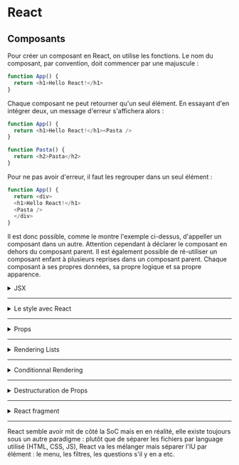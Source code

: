 # React

## Composants

Pour créer un composant en React, on utilise les fonctions. Le nom du composant, par convention, doit commencer par une majuscule :

```js
function App() {
  return <h1>Hello React!</h1>
}
```

Chaque composant ne peut retourner qu'un seul élément. En essayant d'en intégrer deux, un message d'erreur s'affichera alors :

```js
function App() {
  return <h1>Hello React!</h1><Pasta />
}

function Pasta() {
  return <h2>Pasta</h2>
}
```

Pour ne pas avoir d'erreur, il faut les regrouper dans un seul élément :

```js
function App() {
  return <div>
  <h1>Hello React!</h1>
  <Pasta />
  </div>
}
```

Il est donc possible, comme le montre l'exemple ci-dessus, d'appeller un composant dans un autre.
Attention cependant à déclarer le composant en dehors du composant parent. Il est également possible de ré-utiliser un composant enfant à plusieurs reprises dans un composant parent.
Chaque composant à ses propres données, sa propre logique et sa propre apparence.

<details>
<summary>JSX</summary>

JSX est une syntaxe déclarative pour décrire à quoi un composant ressemble et comment il fonctionne. Un composant doit retourner un block JSX.  
JSX est une extension de Javascript qui autorise l'intégration de Javascript, CSS et de composants React dans du HTML.  
Chaque élément JSX est converti en un appel d'une fonction `React.createElement`. Il est possible d'utiliser React sans JSX mais cela multiplierait les lignes de code.

Contrairement à JS, React utilise une syntaxe déclarative : on décrit à quoi ressemble l'IU en utilisant JSX, basé sur la donnée courante. React est détaché du DOM : on ne touche pas au DOM avec React (à l'inverse de JS). L'IU est une réflection de la donnée courante et React synchronise l'IU avec la donnée.

JSX fonctionne essentiellement comme HTML, mais on peut entrer du code JavaScript entre `{}`. Cependant on ne peut pas utiliser de `if/else`, de boucle `for`, de switch à l'intérieur des `{}`...Mais on peut utiliser les méthodes d'Array tel que `.map`.  
**NB** : On peut quand même utiliser les `if/else`, les boucles `for` en dehors du JS de JSX. Autrement dit en JSX pur.

JSX ne peut avoir qu'une seule racine `root`. S'il en faut davantage, il faut utiliser `<React.Fragment>`

</details>

---

<details>
<summary>Le style avec React</summary>

Pour modifier le style, il n'est pas possible d'attribuer une propriété et sa valeur comme on peut le faire en HTML. Il faut entrer la valeur entre `{}` pour entrer en écriture Javascript, puis à nouveau `{}` pour créer un object :
```js
function Header() {
  return <h1 style={{color: "red" }}>Fast React Pizza Co.</h1>
}
```
**NB** : en JSX, les propriétés doivent être écrites en camelCase  
`font-size` &rarr; `fontSize`

Pour ajouter d'autres attributs de style, on peut ajouter d'autres propriétés dans l'object :
```js
function Header() {
  return <h1 style={{color: "red", fontSize: "45px", textTransform: "uppercase" }}>Fast React Pizza Co.</h1>
}
```

Ou également définir une variable et l'appeler ensuite :
```js
function Header() {
  const style = {color: "red", fontSize: "45px", textTransform: "uppercase" };

  return <h1 style={style}>Fast React Pizza Co.</h1>
}
```

On peut importer un fichier CSS externe :
```js
import "<chemin_du_fichier_CSS>";
```

**NB** : En JSX, on ne nomme pas une classe avec `class="myClass"` mais avec `className="myClass"`.
</details>

---
<details>
<summary>Props</summary>

Les Props peuvent être considérés comme un moyen de communication entre un composant parent et un composant enfant. Ils permettent de configurer et de personnaliser les composants tel les paramètres. 

Pour définir des Props, il faut les assigner au composant parent, c'est lui qui contrôle à quoi doivent ressembler les composants enfants : 
```js
function Menu() {
  return (
    <div className="menu">
      <h2>Our menu</h2>
      <Pizza
        name="Pizza Spinaci"
        ingredients="Tomato, mozarella, spinach, and ricotta cheese"
        photoName="pizzas/spinaci.jpg"
        price="10"
      />
    </div>
  );
}
```

On indique `props` en tant que paramètre du composant enfant et on modifie les attributs pour qu'il récupère les paramètres (entre `{}` et sans `""` car il s'agit d'objets JS) :
```js
function Pizza(props) {
  return (
    <div>
      <img src={props.photoName} alt={props.name} />
      <h3>{props.name}</h3>
      <p>{props.ingredients}</p>
    </div>
  );
}
```
En définissant de nouveaux props pour un composant, un nouveau block va être ajouté au rendu :
```js
function Menu() {
  return (
    <div className="menu">
      <h2>Our menu</h2>
      <Pizza
        name="Pizza Spinaci"
        ingredients="Tomato, mozarella, spinach, and ricotta cheese"
        photoName="pizzas/spinaci.jpg"
        price={10}
      />

      <Pizza
        name= "Pizza Funghi"
        ingredients= "Tomato, mozarella, mushrooms, and onion"
        price={12}
        photoName= "pizzas/funghi.jpg"
      />
    </div>
  );
}
```
Mettre le prix entre `{}` permet de pouvoir faire des opérations dessus au besoin. Sans eux, la valeur est de type string et n'est pas exploitable pour un calcul.

Attention, les props sont immuables ! Dans le cas où on a besoin de modifier la donnée, il faut dans ce cas utiliser les états (state).

En aucun cas un composant ne doit modifier les données déclarées en dehors de celui-ci !  
Il est important de noter que le flux de données est à sens unique : du composant parent vers le composant enfant. Et jamais dans l'autre sens !
Cela permet de rendre les applications plus prédictibles et plus simples à comprendre. De plus il est plus simple de debug car on a plus de contrôles sur les données. Et dernier point, cela rend l'application plus performante !  
**Angular** à l'inverse, autorise la communication des données dans les deux sens.
</details>

---

<details>
<summary>Rendering Lists</summary>

Pour boucler sur un tableau, on utilise nos connaissances en JS. On utilise la méthode `.map` d'Array :
```js
<ul className="pizzas">
  {pizzaData.map((pizza) => (
    <Pizza pizzaObj={pizza} key={pizza.name} />
  ))}
</ul>
```
`pizzaData` étant ici notre tableau d'objects.
Pour chaque itération, on transmet les données à un nouveau composant enfant, ici `<Pizza />`.

</details>

---

<details>
<summary>Conditionnal Rendering</summary>

---

<details>
<summary>&&</summary>

L'idée ici est de créer une condition avec l'opérateur `&&` et le principe d'évaluation en court-circuit :
```js
const a1 = true && true; // t && t renvoie true
const a2 = true && false; // t && f renvoie false
const a3 = false && true; // f && t renvoie false
const a4 = false && 3 === 4; // f && f renvoie false
const a5 = "Chat" && "Chien"; // t && t renvoie Chien
const a6 = false && "Chat"; // f && t renvoie false
const a7 = "Chat" && false; // t && f renvoie false
```

Renvoie la 1ère proposition si elle peut être convertie en false et renvoie la 2ème proposition sinon. Lorsqu'il est utilisé avec des valeurs booléennes, && renvoie true si les deux opérandes valent true et false sinon.

```js
function Footer() {
const hour = new Date().getHours();
const openHour = 12;
const closeHour = 22;
const isOpen = hour >= openHour && hour <= closeHour;

  return (
    <footer className="footer">
      {isOpen && (
        <div className="order">
          <p>
            We're open until {closeHour}:00. Come visit us or order online !
          </p>
          <button className="btn">Order</button>
        </div>
      )}
    </footer>
  );
}
```
Ici le `<p>[...]</p>` est renvoyé uniquement si il est entre 12:00 et 22h00. Sinon `isOpen` est considéré comme false et donc le paragraphe n'est pas retourné.

A noter que l'opérateur `||` (OR) fonctionne dans le sens inverse :
```js
const o1 = true || true; // t || t renvoie true
const o2 = false || true; // f || t renvoie true
const o3 = true || false; // t || f renvoie true
const o4 = false || 3 === 4; // f || f renvoie false
const o5 = "Chat" || "Chien"; // t || t renvoie Chat
const o6 = false || "Chat"; // f || t renvoie Chat
const o7 = "Chat" || false; // t || f renvoie Chat
```
Renvoie la 1ère proposition si elle peut être convertie en true et renvoie la 2ème proposition sinon. Lorsqu'il est utilisé avec des valeurs booléennes, || renvoie true si l'un des deux opérandes vaut true et false si les deux valent false.
</details>

---

<details>
<summary>Opérateur ternaire</summary>

On peut également utiliser un opérateur ternaire : `<condition> ? <si_vrai> : <si_faux>` :
```js
function Menu() {
  const pizzas = pizzaData; // pizzaData est un tableau d'objets
  const numPizzas = pizzas.length;

  return (
    <div className="menu">
      <h2>Our menu</h2> 
      {numPizzas > 0 ? (
        <ul className="pizzas">
          {pizzas.map((pizza) => (
            <Pizza pizzaObj={pizza} key={pizza.name} />
          ))}
        </ul> 
      ) : ( 
      <p>We're still working on our menu. Please come back later</p> 
      )} 
    </div> 
  );
}
```

On peut utiliser les opérateurs pour conditionner une classe :
```js
<li className={`pizza ${pizzaObj.soldOut ? "sold-out" : ""}`}>
```

</details>

---

<details>
<summary>Returns multiple</summary>

On peut mettre en place plusieurs `return` avec des conditions :
```js
function Pizza(props) {

  if (props.pizzaObj.soldOut) return null;

  return (
    <li className="pizza">
      <img src={props.pizzaObj.photoName} alt={props.pizzaObj.name} />
      <div>
        <h3>{props.pizzaObj.name}</h3>
        <p>{props.pizzaObj.ingredients}</p>
        <span>{props.pizzaObj.price}</span>
      </div>
    </li>
  );
}
```
</details>
</details>

---

<details>
<summary>Destructuration de Props</summary>

Pour éviter d'écrire `props` pour chaque élément que l'on souhaite récupérer dans le composant enfant, on peut destructurer le Props en passant l'oject en paramètre du composant enfant :
```js
function Pizza({ pizzaObj }) {

  if (pizzaObj.soldOut) return null;

  return (
    <li className="pizza">
      <img src={pizzaObj.photoName} alt={pizzaObj.name} />
      <div>
        <h3>{pizzaObj.name}</h3>
        <p>{pizzaObj.ingredients}</p>
        <span>{pizzaObj.price}</span>
      </div>
    </li>
  );
}
```
</details>

---

<details>
<summary>React fragment</summary>

D'après les règles JSX, on ne peut retourner qu'un élément. On a du coup tendance à englober le tout d'une `div`. Il est possible de grouper plusieurs éléments grâce à la balise fragment `<></>` :
```js
function Menu() {
  const pizzas = pizzaData;
  const numPizzas = pizzas.length;

  return (
    <div className="menu">
      <h2>Our menu</h2>

      {numPizzas > 0 ? (
        <>
          <p>Authentic italian cuisine, 6 creative dishes to choose from. All from our stone oven, all organic, all delicious.</p>

          <ul className="pizzas">
            {pizzas.map((pizza) => (
              <Pizza pizzaObj={pizza} key={pizza.name} />
            ))}
          </ul>
        </>
      ) : (
        <p>We're still working on our menu. Please come back later</p>
      )}
    </div>
  );
}
```

</details>

---

React semble avoir mit de côté la SoC mais en en réalité, elle existe toujours sous un autre paradigme : plutôt que de séparer les fichiers par language utilisé (HTML, CSS, JS), React va les mélanger mais séparer l'IU par élément : le menu, les filtres, les questions s'il y en a etc.